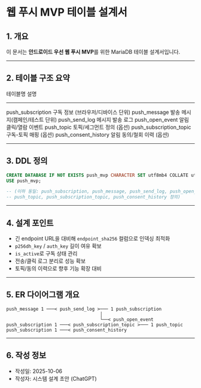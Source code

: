 # 웹 푸시 MVP 테이블 설계서

## 1. 개요

이 문서는 **안드로이드 우선 웹 푸시 MVP**를 위한 MariaDB 테이블
설계서입니다.

------------------------------------------------------------------------

## 2. 테이블 구조 요약

  테이블명                  설명
  ------------------------- ------------------------------------
  push_subscription         구독 정보 (브라우저/디바이스 단위)
  push_message              발송 메시지(캠페인/테스트 단위)
  push_send_log             메시지 발송 로그
  push_open_event           알림 클릭/열람 이벤트
  push_topic                토픽/세그먼트 정의 (옵션)
  push_subscription_topic   구독-토픽 매핑 (옵션)
  push_consent_history      알림 동의/철회 이력 (옵션)

------------------------------------------------------------------------

## 3. DDL 정의

``` sql
CREATE DATABASE IF NOT EXISTS push_mvp CHARACTER SET utf8mb4 COLLATE utf8mb4_unicode_ci;
USE push_mvp;

-- (이하 동일: push_subscription, push_message, push_send_log, push_open_event,
-- push_topic, push_subscription_topic, push_consent_history 정의)
```

------------------------------------------------------------------------

## 4. 설계 포인트

-   긴 endpoint URL을 대비해 `endpoint_sha256` 컬럼으로 인덱싱 최적화
-   `p256dh_key` / `auth_key` 길이 여유 확보
-   `is_active`로 구독 상태 관리
-   전송/클릭 로그 분리로 성능 확보
-   토픽/동의 이력으로 향후 기능 확장 대비

------------------------------------------------------------------------

## 5. ER 다이어그램 개요

    push_message 1 ───< push_send_log >─── 1 push_subscription
                                       │
                                       └──< push_open_event
    push_subscription 1 ───< push_subscription_topic >─── 1 push_topic
    push_subscription 1 ───< push_consent_history

------------------------------------------------------------------------

## 6. 작성 정보

-   작성일: 2025-10-06
-   작성자: 시스템 설계 초안 (ChatGPT)
